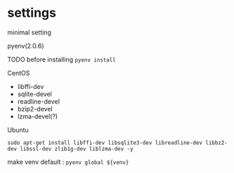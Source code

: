 # settings
minimal setting

pyenv(2.0.6)

TODO before installing `pyenv install`

CentOS

* libffi-dev
* sqlite-devel
* readline-devel
* bzip2-devel
* lzma-devel(?)

Ubuntu

```sudo apt-get install libffi-dev libsqlite3-dev libreadline-dev libbz2-dev libssl-dev zlib1g-dev liblzma-dev -y```

make venv default :
```pyenv global ${venv}```
